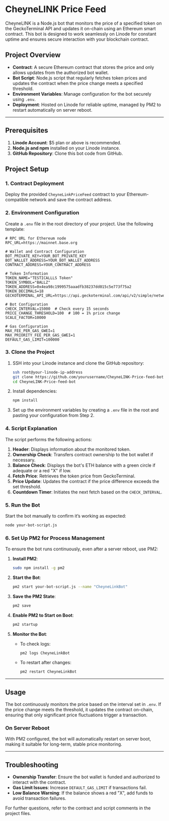 
# CheyneLINK Price Feed 

CheyneLINK is a Node.js bot that monitors the price of a specified token on the GeckoTerminal API and updates it on-chain using an Ethereum smart contract. This bot is designed to work seamlessly on Linode for constant uptime and ensures secure interaction with your blockchain contract.

## Project Overview

- **Contract**: A secure Ethereum contract that stores the price and only allows updates from the authorized bot wallet.
- **Bot Script**: Node.js script that regularly fetches token prices and updates the contract when the price change meets a specified threshold.
- **Environment Variables**: Manage configuration for the bot securely using `.env`.
- **Deployment**: Hosted on Linode for reliable uptime, managed by PM2 to restart automatically on server reboot.

---

## Prerequisites

1. **Linode Account**: $5 plan or above is recommended.
2. **Node.js and npm** installed on your Linode instance.
3. **GitHub Repository**: Clone this bot code from GitHub.

## Project Setup

### 1. Contract Deployment

Deploy the provided `CheyneLinkPriceFeed` contract to your Ethereum-compatible network and save the contract address.

### 2. Environment Configuration

Create a `.env` file in the root directory of your project. Use the following template:

```plaintext
# RPC URL for Ethereum node
RPC_URL=https://mainnet.base.org

# Wallet and Contract Configuration
BOT_PRIVATE_KEY=YOUR_BOT_PRIVATE_KEY
BOT_WALLET_ADDRESS=YOUR_BOT_WALLET_ADDRESS
CONTRACT_ADDRESS=YOUR_CONTRACT_ADDRESS

# Token Information
TOKEN_NAME="TESTICALLLS Token"
TOKEN_SYMBOL="BALLZ"
TOKEN_ADDRESS=0x4ea98c1999575aaadfb38237dd015c5e773f75a2
TOKEN_DECIMALS=18
GECKOTERMINAL_API_URL=https://api.geckoterminal.com/api/v2/simple/networks/bsc/token_price/0x4ea98c1999575aaadfb38237dd015c5e773f75a2

# Bot Configuration
CHECK_INTERVAL=15000  # Check every 15 seconds
PRICE_CHANGE_THRESHOLD=100  # 100 = 1% price change
SCALE_FACTOR=10000

# Gas Configuration
MAX_FEE_PER_GAS_GWEI=1
MAX_PRIORITY_FEE_PER_GAS_GWEI=1
DEFAULT_GAS_LIMIT=100000
```

### 3. Clone the Project

1. SSH into your Linode instance and clone the GitHub repository:
   ```bash
   ssh root@your-linode-ip-address
   git clone https://github.com/yourusername/CheyneLINK-Price-feed-bot.git
   cd CheyneLINK-Price-feed-bot
   ```

2. Install dependencies:
   ```bash
   npm install
   ```

3. Set up the environment variables by creating a `.env` file in the root and pasting your configuration from Step 2.

### 4. Script Explanation

The script performs the following actions:

1. **Header**: Displays information about the monitored token.
2. **Ownership Check**: Transfers contract ownership to the bot wallet if necessary.
3. **Balance Check**: Displays the bot's ETH balance with a green circle if adequate or a red "X" if low.
4. **Fetch Price**: Retrieves the token price from GeckoTerminal.
5. **Price Update**: Updates the contract if the price difference exceeds the set threshold.
6. **Countdown Timer**: Initiates the next fetch based on the `CHECK_INTERVAL`.

### 5. Run the Bot

Start the bot manually to confirm it’s working as expected:
```bash
node your-bot-script.js
```

### 6. Set Up PM2 for Process Management

To ensure the bot runs continuously, even after a server reboot, use PM2:

1. **Install PM2**:
   ```bash
   sudo npm install -g pm2
   ```

2. **Start the Bot**:
   ```bash
   pm2 start your-bot-script.js --name "CheyneLinkBot"
   ```

3. **Save the PM2 State**:
   ```bash
   pm2 save
   ```

4. **Enable PM2 to Start on Boot**:
   ```bash
   pm2 startup
   ```

5. **Monitor the Bot**:
   - To check logs:
     ```bash
     pm2 logs CheyneLinkBot
     ```
   - To restart after changes:
     ```bash
     pm2 restart CheyneLinkBot
     ```

---

## Usage

The bot continuously monitors the price based on the interval set in `.env`. If the price change meets the threshold, it updates the contract on-chain, ensuring that only significant price fluctuations trigger a transaction.

### On Server Reboot

With PM2 configured, the bot will automatically restart on server boot, making it suitable for long-term, stable price monitoring.

---

## Troubleshooting

- **Ownership Transfer**: Ensure the bot wallet is funded and authorized to interact with the contract.
- **Gas Limit Issues**: Increase `DEFAULT_GAS_LIMIT` if transactions fail.
- **Low Balance Warning**: If the balance shows a red "X", add funds to avoid transaction failures.

For further questions, refer to the contract and script comments in the project files.

